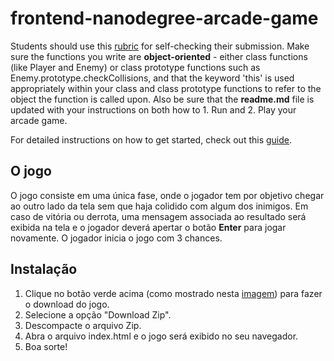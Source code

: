frontend-nanodegree-arcade-game
===============================

Students should use this [rubric](https://review.udacity.com/#!/projects/2696458597/rubric) for self-checking their submission. Make sure the functions you write are **object-oriented** - either class functions (like Player and Enemy) or class prototype functions such as Enemy.prototype.checkCollisions, and that the keyword 'this' is used appropriately within your class and class prototype functions to refer to the object the function is called upon. Also be sure that the **readme.md** file is updated with your instructions on both how to 1. Run and 2. Play your arcade game.

For detailed instructions on how to get started, check out this [guide](https://docs.google.com/document/d/1v01aScPjSWCCWQLIpFqvg3-vXLH2e8_SZQKC8jNO0Dc/pub?embedded=true).


## O jogo

O jogo consiste em uma única fase, onde o jogador tem por objetivo chegar ao outro lado da tela sem que haja colidido com algum dos inimigos. Em caso de vitória ou derrota, uma mensagem associada ao resultado será exibida na tela e o jogador deverá apertar o botão **Enter** para jogar novamente. O jogador inicia o jogo com 3 chances.

## Instalação

1. Clique no botão verde acima (como mostrado nesta [imagem](images/download.png))  para fazer o download do jogo.
2. Selecione a opção "Download Zip".
3. Descompacte o arquivo Zip.
4. Abra o arquivo index.html e o jogo será exibido no seu navegador.
5. Boa sorte!